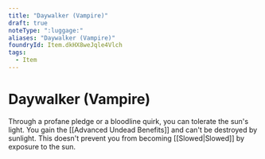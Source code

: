 ```yaml
---
title: "Daywalker (Vampire)"
draft: true
noteType: ":luggage:"
aliases: "Daywalker (Vampire)"
foundryId: Item.dkHX8weJqle4Vlch
tags:
  - Item
---
```


# Daywalker (Vampire)

Through a profane pledge or a bloodline quirk, you can tolerate the sun's light. You gain the [[Advanced Undead Benefits]] and can't be destroyed by sunlight. This doesn't prevent you from becoming [[Slowed|Slowed]] by exposure to the sun.

